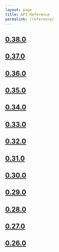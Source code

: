 ```yaml
---
layout: page
title: API Reference
permalink: /reference/
---
```


<!-- MARKER -->
## [0.38.0](../api/0.38.0/index)
## [0.37.0](../api/0.37.0/index)
## [0.36.0](../api/0.36.0/index)
## [0.35.0](../api/0.35.0/index)
## [0.34.0](../api/0.34.0/index)
## [0.33.0](../api/0.33.0/index)
## [0.32.0](../api/0.32.0/index)
## [0.31.0](../api/0.31.0/index)
## [0.30.0](../api/0.30.0/index)
## [0.29.0](../api/0.29.0/index)
## [0.28.0](../api/0.28.0/index)
## [0.27.0](../api/0.27.0/index)
## [0.26.0](../api/0.26.0/index)
